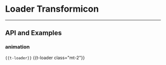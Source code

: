 # Loader Transformicon
---
## API and Examples

### animation
`{{t-loader}}` {{t-loader class="mt-2"}}
